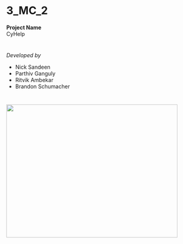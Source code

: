 # 3_MC_2
**Project Name**
<br>CyHelp
# 
*Developed by* <br>
- Nick Sandeen
- Parthiv Ganguly
- Ritvik Ambekar
- Brandon Schumacher
# 
<img src="https://cdn.discordapp.com/attachments/880143044039540786/881398042517975060/Team_Picture_With_Names.jpg" height = "350px" width = "450px">
